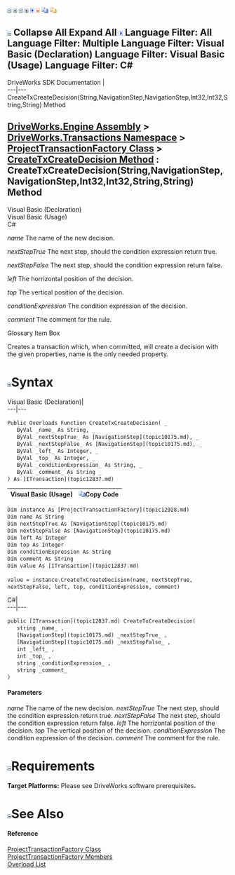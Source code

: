 ![](dotnetimages/collapse.gif) ![](dotnetimages/expand.gif) ![](dotnetimages/collapse.gif) ![](dotnetimages/expand.gif) ![](dotnetimages/drpdown.gif) ![](dotnetimages/drpdown_orange.gif) ![](dotnetimages/copycode.gif) ![](dotnetimages/copycodeHighlight.gif)

![](dotnetimages/collapse.gif) Collapse All Expand All ![](dotnetimages/drpdown.gif) Language Filter: All  Language Filter: Multiple  Language Filter: Visual Basic (Declaration) Language Filter: Visual Basic (Usage) Language Filter: C#  
---  
DriveWorks SDK Documentation  |   
---|---  
CreateTxCreateDecision(String,NavigationStep,NavigationStep,Int32,Int32,String,String) Method   
  
[DriveWorks.Engine Assembly](topic2156.md) > [DriveWorks.Transactions Namespace](topic12835.md) > [ProjectTransactionFactory Class](topic12928.md) > [CreateTxCreateDecision Method](topic13045.md) : CreateTxCreateDecision(String,NavigationStep,NavigationStep,Int32,Int32,String,String) Method  
---  
  
Visual Basic (Declaration)    
Visual Basic (Usage)    
C# 

_name_
    The name of the new decision.

_nextStepTrue_
    The next step, should the condition expression return true.

_nextStepFalse_
    The next step, should the condition expression return false.

_left_
    The horrizontal position of the decision.

_top_
    The vertical position of the decision.

_conditionExpression_
    The condition expression of the decision.

_comment_
    The comment for the rule.

Glossary Item Box

Creates a transaction which, when committed, will create a decision with the given properties, name is the only needed property. 

# ![](dotnetimages/collapse.gif)Syntax

Visual Basic (Declaration)|   
---|---  
      
    
    Public Overloads Function CreateTxCreateDecision( _
       ByVal _name_ As String, _
       ByVal _nextStepTrue_ As [NavigationStep](topic10175.md), _
       ByVal _nextStepFalse_ As [NavigationStep](topic10175.md), _
       ByVal _left_ As Integer, _
       ByVal _top_ As Integer, _
       ByVal _conditionExpression_ As String, _
       ByVal _comment_ As String _
    ) As [ITransaction](topic12837.md)  
  
Visual Basic (Usage)| ![](dotnetimages/copycode.gif)Copy Code  
---|---  
      
    
    Dim instance As [ProjectTransactionFactory](topic12928.md)
    Dim name As String
    Dim nextStepTrue As [NavigationStep](topic10175.md)
    Dim nextStepFalse As [NavigationStep](topic10175.md)
    Dim left As Integer
    Dim top As Integer
    Dim conditionExpression As String
    Dim comment As String
    Dim value As [ITransaction](topic12837.md)
     
    value = instance.CreateTxCreateDecision(name, nextStepTrue, nextStepFalse, left, top, conditionExpression, comment)  
  
C#|   
---|---  
      
    
    public [ITransaction](topic12837.md) CreateTxCreateDecision( 
       string _name_ ,
       [NavigationStep](topic10175.md) _nextStepTrue_ ,
       [NavigationStep](topic10175.md) _nextStepFalse_ ,
       int _left_ ,
       int _top_ ,
       string _conditionExpression_ ,
       string _comment_
    )  
  
#### Parameters

 _name_
    The name of the new decision.
_nextStepTrue_
    The next step, should the condition expression return true.
_nextStepFalse_
    The next step, should the condition expression return false.
_left_
    The horrizontal position of the decision.
_top_
    The vertical position of the decision.
_conditionExpression_
    The condition expression of the decision.
_comment_
    The comment for the rule.

# ![](dotnetimages/collapse.gif)Requirements

**Target Platforms:** Please see DriveWorks software prerequisites.

# ![](dotnetimages/collapse.gif)See Also

#### Reference

[ProjectTransactionFactory Class](topic12928.md)   
[ProjectTransactionFactory Members](topic12929.md)   
[Overload List](topic13045.md)


